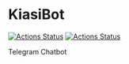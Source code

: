# KiasiBot

[![Actions Status](https://github.com/gabrielleeyj/KiasiBot/workflows/Test%20Go/badge.svg)](https://github.com/gabrielleeyj/KiasiBot/actions)
[![Actions Status](https://github.com/gabrielleeyj/KiasiBot/workflows/README%20Info%20Update/badge.svg)](https://github.com/gabrielleeyj/KiasiBot/actions)

Telegram Chatbot
